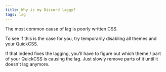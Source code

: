 ```yaml
---
title: Why is my Discord laggy?
tags: lag
---
```


The most common cause of lag is poorly written CSS.

To see if this is the case for you, try temporarily disabling all themes and your QuickCSS.

If that indeed fixes the lagging, you'll have to figure out which theme / part of your QuickCSS is causing the lag.
Just slowly remove parts of it until it doesn't lag anymore.
